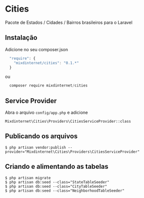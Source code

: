# Cities
Pacote de Estados / Cidades / Bairros brasileiros para o Laravel

## Instalação

Adicione no seu composer.json

```js
  "require": {
    "mixdinternet/cities": "0.1.*"
  }
```

ou

```js
  composer require mixdinternet/cities
```

## Service Provider

Abra o arquivo `config/app.php` e adicione

`Mixdinternet\Cities\Providers\CitiesServiceProvider::class`

## Publicando os arquivos

```
$ php artisan vendor:publish --provider="Mixdinternet\Cities\Providers\CitiesServiceProvider"
```

## Criando e alimentando as tabelas

```
$ php artisan migrate
$ php artisan db:seed --class="StateTableSeeder"
$ php artisan db:seed --class="CityTableSeeder"
$ php artisan db:seed --class="NeighborhoodTableSeeder"
```